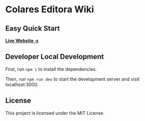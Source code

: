 # Colares Editora Wiki

## Easy Quick Start

[**Live Website →**](https://colares.chung-jf.me)

## Developer Local Development

First, run `npm i` to install the dependencies.

Then, run `npm run dev` to start the development server and visit localhost:3000.

## License

This project is licensed under the MIT License.